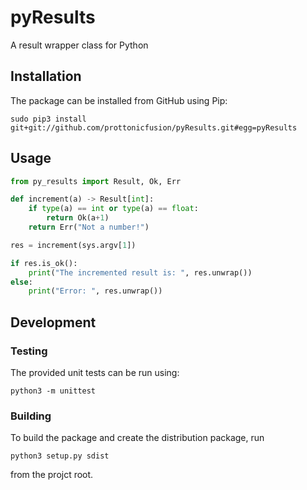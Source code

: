 # pyResults
A result wrapper class for Python

## Installation
The package can be installed from GitHub using Pip:
```
sudo pip3 install git+git://github.com/prottonicfusion/pyResults.git#egg=pyResults
```

## Usage
```python
from py_results import Result, Ok, Err

def increment(a) -> Result[int]:
    if type(a) == int or type(a) == float:
        return Ok(a+1)
    return Err("Not a number!")

res = increment(sys.argv[1])

if res.is_ok():
    print("The incremented result is: ", res.unwrap())
else:
    print("Error: ", res.unwrap())
```

## Development

### Testing
The provided unit tests can be run using:
```
python3 -m unittest
```

### Building
To build the package and create the distribution package, run
```
python3 setup.py sdist
```
from the projct root.

